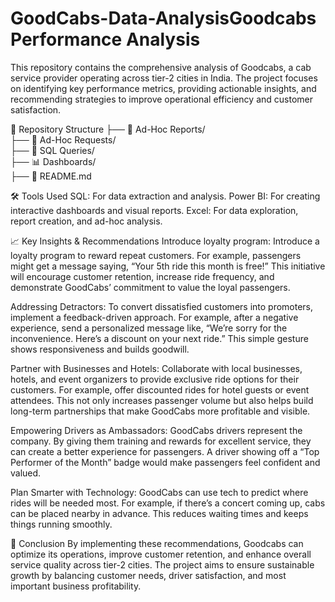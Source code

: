 # GoodCabs-Data-AnalysisGoodcabs Performance Analysis
This repository contains the comprehensive analysis of Goodcabs, a cab service provider operating across tier-2 cities in India. The project focuses on identifying key performance metrics, providing actionable insights, and recommending strategies to improve operational efficiency and customer satisfaction.

📁 Repository Structure
├── 📂 Ad-Hoc Reports/  
├── 📂 Ad-Hoc Requests/  
├── 📂 SQL Queries/  
├── 📊 Dashboards/  
├── 📄 README.md  

🛠️ Tools Used
SQL: For data extraction and analysis.
Power BI: For creating interactive dashboards and visual reports.
Excel: For data exploration, report creation, and ad-hoc analysis.

📈 Key Insights & Recommendations
Introduce loyalty program:
Introduce a loyalty program to reward repeat customers. For example, passengers might get a message saying, “Your 5th ride this month is free!” This initiative will encourage customer retention, increase ride frequency, and demonstrate GoodCabs’ commitment to value the loyal passengers.

Addressing Detractors:
To convert dissatisfied customers into promoters, implement a feedback-driven approach. For example, after a negative experience, send a personalized message like, “We’re sorry for the inconvenience. Here’s a discount on your next ride.” This simple gesture shows responsiveness and builds goodwill.

Partner with Businesses and Hotels:
Collaborate with local businesses, hotels, and event organizers to provide exclusive ride options for their customers. For example, offer discounted rides for hotel guests or event attendees. This not only increases passenger volume but also helps build long-term partnerships that make GoodCabs more profitable and visible.

Empowering Drivers as Ambassadors:
GoodCabs drivers represent the company. By giving them training and rewards for excellent service, they can create a better experience for passengers. A driver showing off a “Top Performer of the Month” badge would make passengers feel confident and valued.

Plan Smarter with Technology:
GoodCabs can use tech to predict where rides will be needed most. For example, if there’s a concert coming up, cabs can be placed nearby in advance. This reduces waiting times and keeps things running smoothly.

🚀 Conclusion
By implementing these recommendations, Goodcabs can optimize its operations, improve customer retention, and enhance overall service quality across tier-2 cities. The project aims to ensure sustainable growth by balancing customer needs, driver satisfaction, and most important business profitability.
